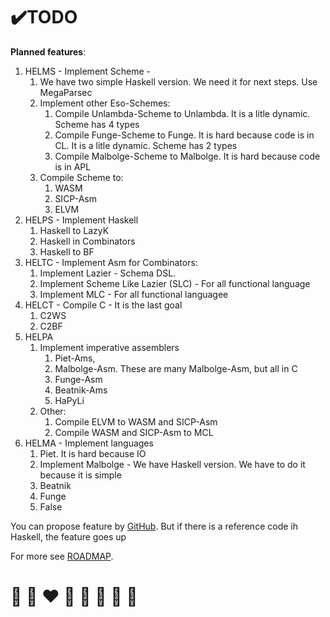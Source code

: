 # ✔️TODO

**Planned features**:
1. HELMS - Implement Scheme -
   1. We have two simple Haskell version. We need it for next steps. Use MegaParsec
   2. Implement other Eso-Schemes:
      1. Compile Unlambda-Scheme to Unlambda. It is a litle dynamic. Scheme has 4 types
      2. Compile Funge-Scheme to Funge. It is hard because code is in CL. It is a litle dynamic. Scheme has 2 types
      3. Compile Malbolge-Scheme to Malbolge. It is hard because code is in APL
   3. Compile Scheme to:
      1. WASM
      2. SICP-Asm
      3. ELVM
2. HELPS - Implement Haskell
   1. Haskell to LazyK 
   2. Haskell in Combinators
   3. Haskell to BF
3. HELTC - Implement Asm for Combinators:
   1. Implement Lazier - Schema DSL. 
   2. Implement Scheme Like Lazier (SLC)  - For all functional language
   3. Implement MLC - For all functional languagee
4. HELCT - Compile C - It is the last goal
    1. C2WS
    2. C2BF
5. HELPA 
   1. Implement imperative assemblers
      1. Piet-Ams, 
      2. Malbolge-Asm. These are many Malbolge-Asm, but all in C
      3. Funge-Asm
      4. Beatnik-Ams
      5. HaPyLi
   2. Other:
      1. Compile ELVM to WASM and SICP-Asm
      2. Compile WASM and SICP-Asm to MCL
6. HELMA - Implement languages
   1. Piet. It is hard because IO
   2. Implement Malbolge - We have Haskell version. We have to do it because it is simple
   3. Beatnik
   4. Funge
   5. False
   
You can propose feature by [GitHub](https://github.com/helvm/helvm.github.io/issues).
But if there is a reference code ih Haskell, the feature goes up

For more see [ROADMAP](../developers/ROADMAP.md).

# 🦄 🌈 ❤️ 💛 💚 💙 🤍 🖤
